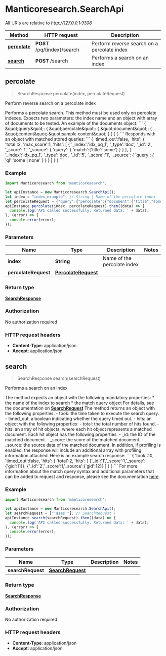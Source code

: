 # Manticoresearch.SearchApi

All URIs are relative to *http://127.0.0.1:9308*

Method | HTTP request | Description
------------- | ------------- | -------------
[**percolate**](SearchApi.md#percolate) | **POST** /pq/{index}/search | Perform reverse search on a percolate index
[**search**](SearchApi.md#search) | **POST** /search | Performs a search on an index



## percolate

> SearchResponse percolate(index, percolateRequest)

Perform reverse search on a percolate index

Performs a percolate search.  This method must be used only on percolate indexes.  Expects two parameters: the index name and an object with array of documents to be tested. An example of the documents object:    &#x60;&#x60;&#x60;   {     \&quot;query\&quot;:     {       \&quot;percolate\&quot;:       {         \&quot;document\&quot;:         {           \&quot;content\&quot;:\&quot;sample content\&quot;         }       }     }   }   &#x60;&#x60;&#x60;  Responds with an object with matched stored queries:     &#x60;&#x60;&#x60;   {     &#39;timed_out&#39;:false,     &#39;hits&#39;:     {       &#39;total&#39;:2,       &#39;max_score&#39;:1,       &#39;hits&#39;:       [         {           &#39;_index&#39;:&#39;idx_pq_1&#39;,           &#39;_type&#39;:&#39;doc&#39;,           &#39;_id&#39;:&#39;2&#39;,           &#39;_score&#39;:&#39;1&#39;,           &#39;_source&#39;:           {             &#39;query&#39;:             {               &#39;match&#39;:{&#39;title&#39;:&#39;some&#39;}             }           }         },         {           &#39;_index&#39;:&#39;idx_pq_1&#39;,           &#39;_type&#39;:&#39;doc&#39;,           &#39;_id&#39;:&#39;5&#39;,           &#39;_score&#39;:&#39;1&#39;,           &#39;_source&#39;:           {             &#39;query&#39;:             {               &#39;ql&#39;:&#39;some | none&#39;             }           }         }       ]     }   }   &#x60;&#x60;&#x60; 

### Example

```javascript
import Manticoresearch from 'manticoresearch';

let apiInstance = new Manticoresearch.SearchApi();
let index = "index_example"; // String | Name of the percolate index
let percolateRequest = {"query":{"percolate":{"document":{"title":"some text to match"}}}}; // PercolateRequest | 
apiInstance.percolate(index, percolateRequest).then((data) => {
  console.log('API called successfully. Returned data: ' + data);
}, (error) => {
  console.error(error);
});

```

### Parameters


Name | Type | Description  | Notes
------------- | ------------- | ------------- | -------------
 **index** | **String**| Name of the percolate index | 
 **percolateRequest** | [**PercolateRequest**](PercolateRequest.md)|  | 

### Return type

[**SearchResponse**](SearchResponse.md)

### Authorization

No authorization required

### HTTP request headers

- **Content-Type**: application/json
- **Accept**: application/json


## search

> SearchResponse search(searchRequest)

Performs a search on an index

 The method expects an object with the following mandatory properties: * the name of the index to search * the match query object For details, see the documentation on [**SearchRequest**](SearchRequest.md) The method returns an object with the following properties: - took: the time taken to execute the search query. - timed_out: a boolean indicating whether the query timed out. - hits: an object with the following properties:    - total: the total number of hits found.    - hits: an array of hit objects, where each hit object represents a matched document. Each hit object has the following properties:      - _id: the ID of the matched document.      - _score: the score of the matched document.      - _source: the source data of the matched document.  In addition, if profiling is enabled, the response will include an additional array with profiling information attached. Here is an example search response:    &#x60;&#x60;&#x60;   {     &#39;took&#39;:10,     &#39;timed_out&#39;:false,     &#39;hits&#39;:     {       &#39;total&#39;:2,       &#39;hits&#39;:       [         {&#39;_id&#39;:&#39;1&#39;,&#39;_score&#39;:1,&#39;_source&#39;:{&#39;gid&#39;:11}},         {&#39;_id&#39;:&#39;2&#39;,&#39;_score&#39;:1,&#39;_source&#39;:{&#39;gid&#39;:12}}       ]     }   }   &#x60;&#x60;&#x60;  For more information about the match query syntax and additional parameters that can be added to request and response, please see the documentation [here](https://manual.manticoresearch.com/Searching/Full_text_matching/Basic_usage#HTTP-JSON). 

### Example

```javascript
import Manticoresearch from 'manticoresearch';

let apiInstance = new Manticoresearch.SearchApi();
let searchRequest = ["'asas'"]; // SearchRequest | 
apiInstance.search(searchRequest).then((data) => {
  console.log('API called successfully. Returned data: ' + data);
}, (error) => {
  console.error(error);
});

```

### Parameters


Name | Type | Description  | Notes
------------- | ------------- | ------------- | -------------
 **searchRequest** | [**SearchRequest**](SearchRequest.md)|  | 

### Return type

[**SearchResponse**](SearchResponse.md)

### Authorization

No authorization required

### HTTP request headers

- **Content-Type**: application/json
- **Accept**: application/json

